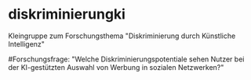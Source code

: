 # diskriminierungki
Kleingruppe zum Forschungsthema "Diskriminierung durch Künstliche Intelligenz"

#Forschungsfrage: "Welche Diskriminierungspotentiale sehen Nutzer bei der KI-gestützten Auswahl von Werbung in sozialen Netzwerken?"